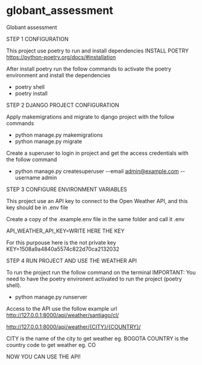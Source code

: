 # globant_assessment
Globant assessment

STEP 1 CONFIGURATION

This project use poetry to run and install dependencies
INSTALL POETRY
https://python-poetry.org/docs/#installation

After install poetry run the follow commands to activate the poetry environment and install the dependencies

- poetry shell
- poetry install

STEP 2 DJANGO PROJECT CONFIGURATION

Apply makemigrations and migrate to django project with the follow commands

- python manage.py makemigrations
- python manage.py migrate

Create a superuser to login in project and get the access credentials with the follow command

- python manage.py createsuperuser --email admin@example.com --username admin

STEP 3 CONFIGURE ENVIRONMENT VARIABLES

This project use an API key to connect to the Open Weather API, and this key should be in .env file

Create a copy of the .example.env file in the same folder and call it .env

API_WEATHER_API_KEY=WRITE HERE THE KEY

For this purpouse here is the not private key
KEY=1508a9a4840a5574c822d70ca2132032


STEP 4 RUN PROJECT AND USE THE WEATHER API

To run the project run the follow command on the terminal
IMPORTANT: You need to have the poetry environent activated to run the project (poetry shell).

- python manage.py runserver

Access to the API use the follow example url http://127.0.0.1:8000/api/weather/santiago/cl/

 http://127.0.0.1:8000/api/weather/{CITY}/{COUNTRY}/

CITY is the name of the city to get weather eg. BOGOTA
COUNTRY is the country code to get weather eg. CO

NOW YOU CAN USE THE API!
